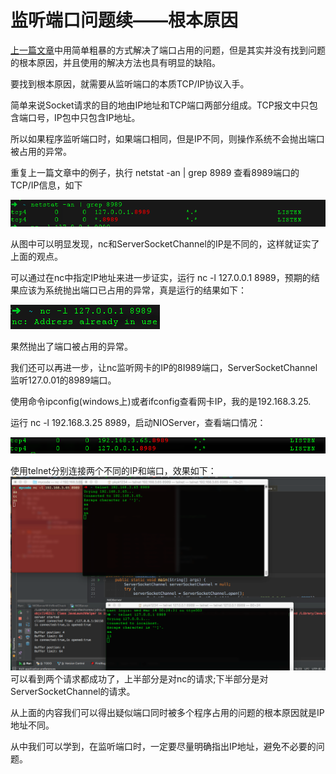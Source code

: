 # **监听端口问题续——根本原因**

[上一篇文章](https://pkpk1234.gitbooks.io/my-notes/content/serversocketchannel-bind-problem.html)中用简单粗暴的方式解决了端口占用的问题，但是其实并没有找到问题的根本原因，并且使用的解决方法也具有明显的缺陷。

要找到根本原因，就需要从监听端口的本质TCP/IP协议入手。

简单来说Socket请求的目的地由IP地址和TCP端口两部分组成。TCP报文中只包含端口号，IP包中只包含IP地址。

所以如果程序监听端口时，如果端口相同，但是IP不同，则操作系统不会抛出端口被占用的异常。

重复上一篇文章中的例子，执行 netstat -an \| grep 8989 查看8989端口的TCP/IP信息，如下

![](/assets/netstat-tow-ips.png)

从图中可以明显发现，nc和ServerSocketChannel的IP是不同的，这样就证实了上面的观点。

可以通过在nc中指定IP地址来进一步证实，运行 nc -l 127.0.0.1 8989，预期的结果应该为系统抛出端口已占用的异常，真是运行的结果如下：

![](/assets/nc-l-127-8989.png)

果然抛出了端口被占用的异常。

我们还可以再进一步，让nc监听网卡的IP的8I989端口，ServerSocketChannel监听127.0.01的8989端口。

使用命令ipconfig\(windows上\)或者ifconfig查看网卡IP，我的是192.168.3.25.

运行 nc -l 192.168.3.25 8989，启动NIOServer，查看端口情况：

![](/assets/tow-ip-same-port.png)

使用telnet分别连接两个不同的IP和端口，效果如下：![](/assets/run.png)可以看到两个请求都成功了，上半部分是对nc的请求;下半部分是对ServerSocketChannel的请求。

从上面的内容我们可以得出疑似端口同时被多个程序占用的问题的根本原因就是IP地址不同。

从中我们可以学到，在监听端口时，一定要尽量明确指出IP地址，避免不必要的问题。

 

